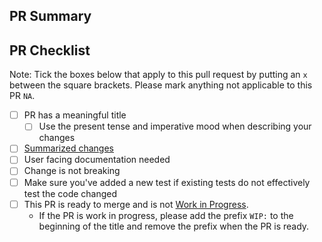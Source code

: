 ## PR Summary

<!-- summarize your PR between here and the checklist -->

## PR Checklist

Note: Tick the boxes below that apply to this pull request by putting an `x` between the square brackets. Please mark anything not applicable to this PR `NA`.

- [ ] PR has a meaningful title
    - [ ] Use the present tense and imperative mood when describing your changes
- [ ] [Summarized changes](https://github.com/PowerShell/PowerShell/blob/master/.github/CONTRIBUTING.md#pull-request---submission)
- [ ] User facing documentation needed
- [ ] Change is not breaking
- [ ] Make sure you've added a new test if existing tests do not effectively test the code changed
- [ ] This PR is ready to merge and is not [Work in Progress](https://github.com/PowerShell/PowerShell/blob/master/.github/CONTRIBUTING.md#pull-request---work-in-progress).
    - If the PR is work in progress, please add the prefix `WIP:` to the beginning of the title and remove the prefix when the PR is ready.
